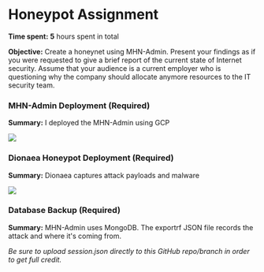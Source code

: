 # Honeypot Assignment

**Time spent:** **5** hours spent in total

**Objective:** Create a honeynet using MHN-Admin. Present your findings as if you were requested to give a brief report of the current state of Internet security. Assume that your audience is a current employer who is questioning why the company should allocate anymore resources to the IT security team.

### MHN-Admin Deployment (Required)

**Summary:** I deployed the MHN-Admin using GCP

<img src="MHN.gif">

### Dionaea Honeypot Deployment (Required)

**Summary:** Dionaea captures attack payloads and malware

<img src="Honeypot.gif">

### Database Backup (Required) 

**Summary:** MHN-Admin uses MongoDB. The exportrf JSON file records the attack and where it's coming from.

*Be sure to upload session.json directly to this GitHub repo/branch in order to get full credit.*

